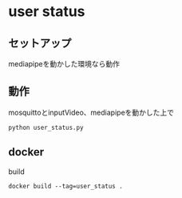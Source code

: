 # user status

## セットアップ

mediapipeを動かした環境なら動作

## 動作

mosquittoとinputVideo、mediapipeを動かした上で

```
python user_status.py
```


## docker

build

```
docker build --tag=user_status .
```